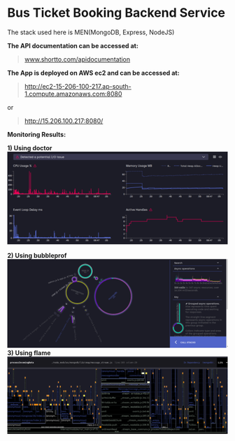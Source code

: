 # Bus Ticket Booking Backend Service
The stack used here is MEN(MongoDB, Express, NodeJS)

**The API documentation can be accessed at:**

> www.shortto.com/apidocumentation

**The App is deployed on AWS ec2 and can be accessed at:**

> http://ec2-15-206-100-217.ap-south-1.compute.amazonaws.com:8080

or

> http://15.206.100.217:8080/

**Monitoring Results:**

**1) Using doctor**
![doctor](https://github.com/TypicalDefender/bus-ticket-booking-backend/blob/master/Screenshot%20from%202020-05-08%2020-49-21.png)

**2) Using bubbleprof**
![bubble](https://github.com/TypicalDefender/bus-ticket-booking-backend/blob/master/Screenshot%20from%202020-05-08%2020-52-59.png)
**3) Using flame**
![flame](https://github.com/TypicalDefender/bus-ticket-booking-backend/blob/master/Screenshot%20from%202020-05-08%2020-58-18.png)
